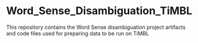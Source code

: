 # Word_Sense_Disambiguation_TiMBL
This repository contains the Word Sense disambiguation project artifacts and code files used for preparing data to be run on TiMBL
